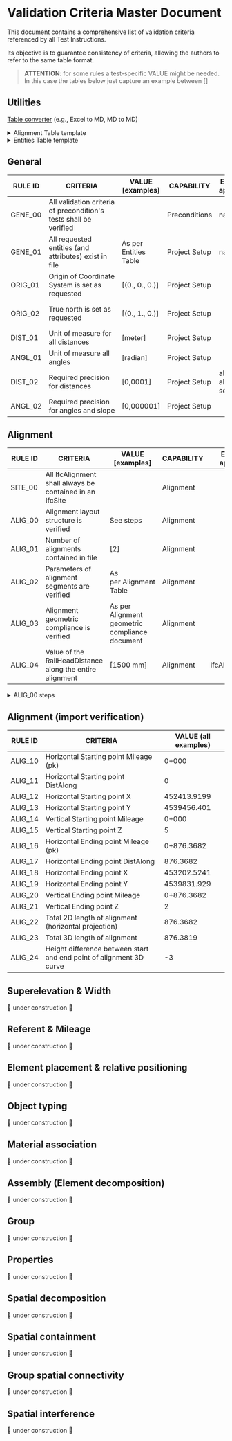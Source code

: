 # Validation Criteria Master Document
This document contains a comprehensive list of validation criteria referenced by all Test Instructions.

Its objective is to guarantee consistency of criteria, allowing the authors to refer to the same table format.

> **ATTENTION**: for some rules a test-specific VALUE might be needed. In this case the tables below just capture an example between []



## Utilities
 [Table converter](https://tableconvert.com/) (e.g., Excel to MD, MD to MD)

<details><summary>Alignment Table template</summary>

| Entity                        | PredefinedType | Name | Start Point X | Start Point Y | Start Direction | Start Radius Of Curvature | End Radius Of Curvature | Segment Length |
|-------------------------------|----------------|------|---------------|---------------|-----------------|---------------------------|-------------------------|----------------|
| IfcAlignmentHorizontalSegment | LINE           | H1   | 452413.9199   | 4539456.401   | 0.214271681     | 0                         | 0                       | 234.719412     |
| IfcAlignmentHorizontalSegment | CLOTHOID       | H2   | 452634.415    | 4539536.869   | 0.214271681     | 0                         | -1000                   | 40             |
| IfcAlignmentHorizontalSegment | CIRCULARARC    | H3   | 452671.898    | 4539550.832   | 0.236493911     | -1000                     | -1000                   | 193.464471     |

</details>

<details><summary>Entities Table template</summary>

> Agree on template table

</details>

## General

| **RULE ID** | **CRITERIA**                                                      | **VALUE [examples]**  | **CAPABILITY** | **ENTITY (if applicable)** | **CT (if applicable)**     |
|-------------|-------------------------------------------------------------------|-----------------------|----------------|----------------------------|----------------------------|
| GENE_00     | All validation criteria of precondition's tests shall be verified |                       | Preconditions  | na                         | na                         |
| GENE_01     | All requested entities (and attributes) exist in file             | As per Entities Table | Project Setup  | na                         | na                         |
| ORIG_01     | Origin of Coordinate System is set as requested                   | [(0., 0., 0.)]        | Project Setup  |                            | Project Global Positioning |
| ORIG_02     | True north is set as requested                                    | [(0., 1., 0.)]        | Project Setup  |                            | Project Global Positioning |
| DIST_01     | Unit of measure for all distances                                 | [meter]               | Project Setup  |                            | Project Units              |
| ANGL_01     | Unit of measure all angles                                        | [radian]              | Project Setup  |                            | Project Units              |
| DIST_02     | Required precision for distances                                  | [0,0001]              | Project Setup  | all alignment segments     | na                         |
| ANGL_02     | Required precision for angles and slope                           | [0,000001]            | Project Setup  |                            | na                         |




## Alignment

| **RULE ID** | **CRITERIA**                                             | **VALUE [examples]**                           | **CAPABILITY** | **ENTITY (if applicable)** | **CT (if applicable)** |
|-------------|----------------------------------------------------------|------------------------------------------------|----------------|----------------------------|------------------------|
| SITE_00     | All IfcAlignment shall always be contained in an IfcSite |                                                | Alignment      |                            | Spatial Containment    |
| ALIG_00     | Alignment layout structure is verified                   | See steps                                      | Alignment      |                            | Alignment Layout       |
| ALIG_01     | Number of alignments contained in file                   | [2]                                            | Alignment      |                            |                        |
| ALIG_02     | Parameters of alignment segments are verified            | As per Alignment Table                         | Alignment      |                            |                        |
| ALIG_03     | Alignment geometric compliance is verified               | As per Alignment geometric compliance document | Alignment      |                            |                        |
| ALIG_04     | Value of the RailHeadDistance along the entire alignment | [1500 mm]                                      | Alignment      | IfcAlignmentCant           |

<details><summary>ALIG_00 steps</summary>

| **STEP ID** | **STEP**                                                                                                                                           |
|-------------|----------------------------------------------------------------------------------------------------------------------------------------------------|
| ALIG_00.1   | Each IfcAlignment must nest exactly 1 IfcAlignmentHorizontal                                                                                       |
| ALIG_00.2   | Each IfcAlignment must nest at most 1 IfcAlignmentVertical                                                                                         |
| ALIG_00.3   | Each IfcAlignment must nest exactly 1 IfcAlignmentVertical                                                                                         |
| ALIG_00.4   | Each IfcAlignment must nest at most 1 IfcAlignmentCant                                                                                             |
| ALIG_00.5   | Each IfcAlignment must nest exactly 1 IfcAlignmentCant                                                                                             |
| ALIG_00.6   | Each IfcAlignmentHorizontal must be nested only by 1 IfcAlignment                                                                                  |
| ALIG_00.7   | Each IfcAlignmentVertical must be nested only by 1 IfcAlignment                                                                                    |
| ALIG_00.8   | Each IfcAlignmentCant must be nested only by 1 IfcAlignment                                                                                        |
| ALIG_00.9   | Each IfcAlignment must nest only the following entities: IfcAlignmentHorizontal, IfcAlignmentVertical, IfcAlignmentCant, IfcReferent, IfcAlignment |
| ALIG_00.10  | Each IfcAlignmentHorizontal nests a list of IfcAlignmentSegment, each of which has DesignParameters typed as IfcAlignmentHorizontalSegment         |
| ALIG_00.11  | Each IfcAlignmentVertical nests a list of IfcAlignmentSegment, each of which has DesignParameters typed as IfcAlignmentVerticalSegment             |
| ALIG_00.12  | Each IfcAlignmentCant nests a list of IfcAlignmentSegment, each of which has DesignParameters typed as IfcAlignmentCantSegment                     |

</details>




## Alignment (import verification)

| **RULE ID** | **CRITERIA**                                                        | **VALUE (all examples)** |
|-------------|---------------------------------------------------------------------|--------------------------|
| ALIG_10     | Horizontal Starting point Mileage (pk)                              | 0+000                    |
| ALIG_11     | Horizontal Starting point DistAlong                                 | 0                        |
| ALIG_12     | Horizontal Starting point X                                         | 452413.9199              |
| ALIG_13     | Horizontal Starting point Y                                         | 4539456.401              |
| ALIG_14     | Vertical Starting point Mileage                                     | 0+000                    |
| ALIG_15     | Vertical Starting point Z                                           | 5                        |
| ALIG_16     | Horizontal Ending point Mileage (pk)                                | 0+876.3682               |
| ALIG_17     | Horizontal Ending point DistAlong                                   | 876.3682                 |
| ALIG_18     | Horizontal Ending point X                                           | 453202.5241              |
| ALIG_19     | Horizontal Ending point Y                                           | 4539831.929              |
| ALIG_20     | Vertical Ending point Mileage                                       | 0+876.3682               |
| ALIG_21     | Vertical Ending point Z                                             | 2                        |
| ALIG_22     | Total 2D length of alignment (horizontal projection)                | 876.3682                 |
| ALIG_23     | Total 3D length of alignment                                        | 876.3819                 |
| ALIG_24     | Height difference between start and end point of alignment 3D curve | -3                       |

## Superelevation & Width
:construction: under construction :construction:
## Referent & Mileage
:construction: under construction :construction:
## Element placement & relative positioning
:construction: under construction :construction:
## Object typing
:construction: under construction :construction:
## Material association
:construction: under construction :construction:
## Assembly (Element decomposition)
:construction: under construction :construction:
## Group
:construction: under construction :construction:
## Properties
:construction: under construction :construction:
## Spatial decomposition
:construction: under construction :construction:
## Spatial containment
:construction: under construction :construction:
## Group spatial connectivity
:construction: under construction :construction:
## Spatial interference
:construction: under construction :construction:
